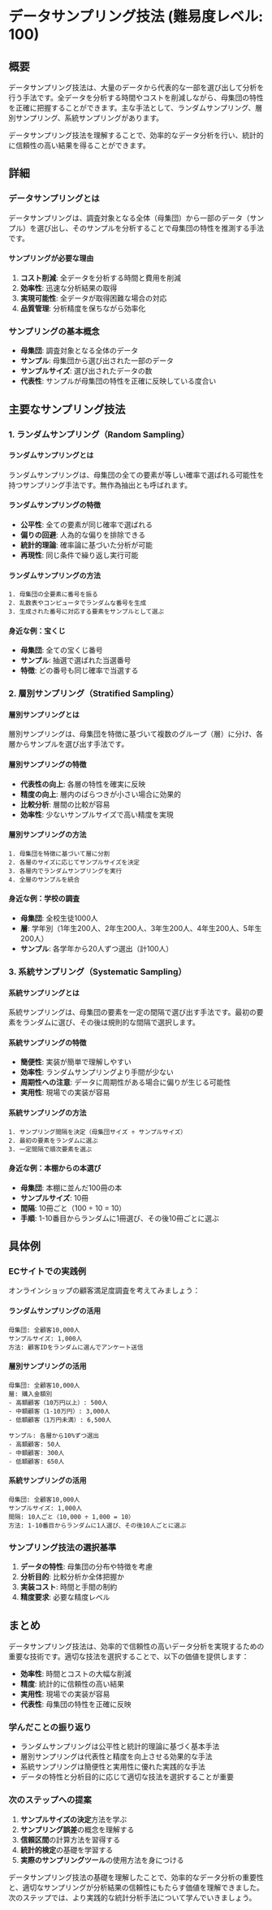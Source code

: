 # データサンプリング技法 (難易度レベル: 100)

## 概要
データサンプリング技法は、大量のデータから代表的な一部を選び出して分析を行う手法です。全データを分析する時間やコストを削減しながら、母集団の特性を正確に把握することができます。主な手法として、ランダムサンプリング、層別サンプリング、系統サンプリングがあります。

データサンプリング技法を理解することで、効率的なデータ分析を行い、統計的に信頼性の高い結果を得ることができます。

## 詳細

### データサンプリングとは
データサンプリングは、調査対象となる全体（母集団）から一部のデータ（サンプル）を選び出し、そのサンプルを分析することで母集団の特性を推測する手法です。

#### サンプリングが必要な理由
1. **コスト削減**: 全データを分析する時間と費用を削減
2. **効率性**: 迅速な分析結果の取得
3. **実現可能性**: 全データが取得困難な場合の対応
4. **品質管理**: 分析精度を保ちながら効率化

### サンプリングの基本概念
- **母集団**: 調査対象となる全体のデータ
- **サンプル**: 母集団から選び出された一部のデータ
- **サンプルサイズ**: 選び出されたデータの数
- **代表性**: サンプルが母集団の特性を正確に反映している度合い

## 主要なサンプリング技法

### 1. ランダムサンプリング（Random Sampling）

#### ランダムサンプリングとは
ランダムサンプリングは、母集団の全ての要素が等しい確率で選ばれる可能性を持つサンプリング手法です。無作為抽出とも呼ばれます。

#### ランダムサンプリングの特徴
- **公平性**: 全ての要素が同じ確率で選ばれる
- **偏りの回避**: 人為的な偏りを排除できる
- **統計的理論**: 確率論に基づいた分析が可能
- **再現性**: 同じ条件で繰り返し実行可能

#### ランダムサンプリングの方法
```
1. 母集団の全要素に番号を振る
2. 乱数表やコンピュータでランダムな番号を生成
3. 生成された番号に対応する要素をサンプルとして選ぶ
```

#### 身近な例：宝くじ
- **母集団**: 全ての宝くじ番号
- **サンプル**: 抽選で選ばれた当選番号
- **特徴**: どの番号も同じ確率で当選する

### 2. 層別サンプリング（Stratified Sampling）

#### 層別サンプリングとは
層別サンプリングは、母集団を特徴に基づいて複数のグループ（層）に分け、各層からサンプルを選び出す手法です。

#### 層別サンプリングの特徴
- **代表性の向上**: 各層の特性を確実に反映
- **精度の向上**: 層内のばらつきが小さい場合に効果的
- **比較分析**: 層間の比較が容易
- **効率性**: 少ないサンプルサイズで高い精度を実現

#### 層別サンプリングの方法
```
1. 母集団を特徴に基づいて層に分割
2. 各層のサイズに応じてサンプルサイズを決定
3. 各層内でランダムサンプリングを実行
4. 全層のサンプルを統合
```

#### 身近な例：学校の調査
- **母集団**: 全校生徒1000人
- **層**: 学年別（1年生200人、2年生200人、3年生200人、4年生200人、5年生200人）
- **サンプル**: 各学年から20人ずつ選出（計100人）

### 3. 系統サンプリング（Systematic Sampling）

#### 系統サンプリングとは
系統サンプリングは、母集団の要素を一定の間隔で選び出す手法です。最初の要素をランダムに選び、その後は規則的な間隔で選択します。

#### 系統サンプリングの特徴
- **簡便性**: 実装が簡単で理解しやすい
- **効率性**: ランダムサンプリングより手間が少ない
- **周期性への注意**: データに周期性がある場合に偏りが生じる可能性
- **実用性**: 現場での実装が容易

#### 系統サンプリングの方法
```
1. サンプリング間隔を決定（母集団サイズ ÷ サンプルサイズ）
2. 最初の要素をランダムに選ぶ
3. 一定間隔で順次要素を選ぶ
```

#### 身近な例：本棚からの本選び
- **母集団**: 本棚に並んだ100冊の本
- **サンプルサイズ**: 10冊
- **間隔**: 10冊ごと（100 ÷ 10 = 10）
- **手順**: 1-10番目からランダムに1冊選び、その後10冊ごとに選ぶ

## 具体例

### ECサイトでの実践例
オンラインショップの顧客満足度調査を考えてみましょう：

#### ランダムサンプリングの活用
```
母集団: 全顧客10,000人
サンプルサイズ: 1,000人
方法: 顧客IDをランダムに選んでアンケート送信
```

#### 層別サンプリングの活用
```
母集団: 全顧客10,000人
層: 購入金額別
- 高額顧客（10万円以上）: 500人
- 中額顧客（1-10万円）: 3,000人
- 低額顧客（1万円未満）: 6,500人

サンプル: 各層から10%ずつ選出
- 高額顧客: 50人
- 中額顧客: 300人
- 低額顧客: 650人
```

#### 系統サンプリングの活用
```
母集団: 全顧客10,000人
サンプルサイズ: 1,000人
間隔: 10人ごと（10,000 ÷ 1,000 = 10）
方法: 1-10番目からランダムに1人選び、その後10人ごとに選ぶ
```

### サンプリング技法の選択基準
1. **データの特性**: 母集団の分布や特徴を考慮
2. **分析目的**: 比較分析か全体把握か
3. **実装コスト**: 時間と手間の制約
4. **精度要求**: 必要な精度レベル

## まとめ

データサンプリング技法は、効率的で信頼性の高いデータ分析を実現するための重要な技術です。適切な技法を選択することで、以下の価値を提供します：

- **効率性**: 時間とコストの大幅な削減
- **精度**: 統計的に信頼性の高い結果
- **実用性**: 現場での実装が容易
- **代表性**: 母集団の特性を正確に反映

### 学んだことの振り返り
- ランダムサンプリングは公平性と統計的理論に基づく基本手法
- 層別サンプリングは代表性と精度を向上させる効果的な手法
- 系統サンプリングは簡便性と実用性に優れた実践的な手法
- データの特性と分析目的に応じて適切な技法を選択することが重要

### 次のステップへの提案
1. **サンプルサイズの決定**方法を学ぶ
2. **サンプリング誤差**の概念を理解する
3. **信頼区間**の計算方法を習得する
4. **統計的検定**の基礎を学習する
5. **実際のサンプリングツール**の使用方法を身につける

データサンプリング技法の基礎を理解したことで、効率的なデータ分析の重要性と、適切なサンプリングが分析結果の信頼性にもたらす価値を理解できました。次のステップでは、より実践的な統計分析手法について学んでいきましょう。 
